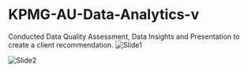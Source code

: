 # KPMG-AU-Data-Analytics-v
Conducted Data Quality Assessment, Data Insights and Presentation to create a client recommendation.
![Slide1](https://github.com/Shirley22225/KPMG-AU-Data-Analytics-v/assets/3306225/bac6647c-4047-4900-a2eb-26e9e7349184)

![Slide2](https://github.com/Shirley22225/KPMG-AU-Data-Analytics-v/assets/3306225/712379fa-f261-4e66-adb5-077edd1264b5)



